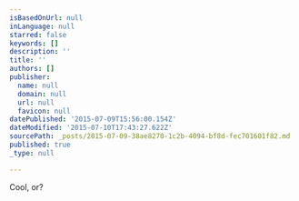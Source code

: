 ```yaml
---
isBasedOnUrl: null
inLanguage: null
starred: false
keywords: []
description: ''
title: ''
authors: []
publisher:
  name: null
  domain: null
  url: null
  favicon: null
datePublished: '2015-07-09T15:56:00.154Z'
dateModified: '2015-07-10T17:43:27.622Z'
sourcePath: _posts/2015-07-09-38ae8270-1c2b-4094-bf8d-fec701601f82.md
published: true
_type: null

---
```

Cool, or?